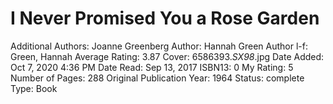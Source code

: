 # I Never Promised You a Rose Garden

Additional Authors: Joanne Greenberg
Author: Hannah  Green
Author l-f: Green, Hannah
Average Rating: 3.87
Cover: 6586393._SX98_.jpg
Date Added: Oct 7, 2020 4:36 PM
Date Read: Sep 13, 2017
ISBN13: 0
My Rating: 5
Number of Pages: 288
Original Publication Year: 1964
Status: complete
Type: Book